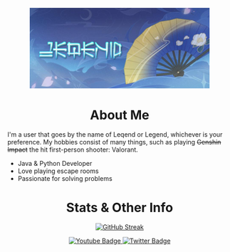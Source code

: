 <p align="center"><a href="https://ponjo.club/reflux"><img width="80%" src="./assets/readmeheader.png" /></a></p>
<div id="header" align="center">
    <h1>
About Me
</h1>

</div>

I'm a user that goes by the name of Leqend or Legend, whichever is your preference. My hobbies consist of many things, such as playing ~~Genshin Impact~~ the hit first-person shooter: Valorant.
- Java & Python Developer
- Love playing escape rooms
- Passionate for solving problems

<div id="header" align="center">
    <h1>
Stats & Other Info
</h1>

 [![GitHub Streak](http://github-readme-streak-stats.herokuapp.com?user=Leqends&theme=neon-dark&date_format=M%20j%5B%2C%20Y%5D&currStreakLabel=5778DD&background=1B1B1B&border=B9B9B9&stroke=66DDCC&ring=47DDA7)](https://git.io/streak-stats) 


</div>

<div id = "footer" align="center">
<div id="badges">
  <a href="https://www.youtube.com/channel/UCIKrbfz110GPULjJv8T6gxA">
    <img src="https://img.shields.io/badge/YouTube-red?style=for-the-badge&logo=youtube&logoColor=white" alt="Youtube Badge"/>
  </a>
  <a href="https://twitter.com/_zMxZero">
    <img src="https://img.shields.io/badge/Twitter-blue?style=for-the-badge&logo=twitter&logoColor=white" alt="Twitter Badge"/>
  </a>
</div>
</div>